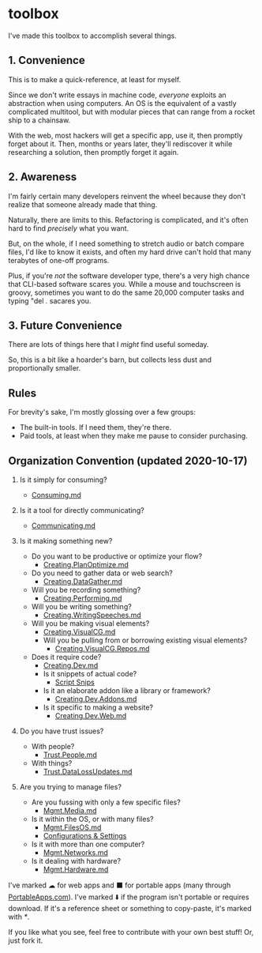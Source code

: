 # toolbox

I've made this toolbox to accomplish several things. 

## 1. Convenience

This is to make a quick-reference, at least for myself.

Since we don't write essays in machine code, _everyone_ exploits an abstraction when using computers. An OS is the equivalent of a vastly complicated multitool, but with modular pieces that can range from a rocket ship to a chainsaw.

With the web, most hackers will get a specific app, use it, then promptly forget about it. Then, months or years later, they'll rediscover it while researching a solution, then promptly forget it again.

## 2. Awareness

I'm fairly certain many developers reinvent the wheel because they don't realize that someone already made that thing.

Naturally, there are limits to this. Refactoring is complicated, and it's often hard to find *precisely* what you want.

But, on the whole, if I need something to stretch audio or batch compare files, I'd like to know it exists, and often my hard drive can't hold that many terabytes of one-off programs.

Plus, if you're _not_ the software developer type, there's a very high chance that CLI-based software scares you. While a mouse and touchscreen is groovy, sometimes you want to do the same 20,000 computer tasks and typing "del _*.*_ sacares you.

## 3. Future Convenience

There are lots of things here that I _might_ find useful someday.

So, this is a bit like a hoarder's barn, but collects less dust and proportionally smaller.

## Rules

For brevity's sake, I'm mostly glossing over a few groups:
* The built-in tools. If I need them, they're there.
* Paid tools, at least when they make me pause to consider purchasing.

## Organization Convention (updated 2020-10-17)

1. Is it simply for consuming?
   * [Consuming.md](https://github.com/PhilosAccounting/toolbox/blob/master/consuming.md)
   
2. Is it a tool for directly communicating?
   * [Communicating.md](https://github.com/PhilosAccounting/toolbox/blob/master/Communicating.md)

3. Is it making something new?
   * Do you want to be productive or optimize your flow?
     * [Creating.PlanOptimize.md](https://github.com/PhilosAccounting/toolbox/blob/master/Creating.PlanOptimize.md)
   * Do you need to gather data or web search?
     * [Creating.DataGather.md](https://github.com/PhilosAccounting/toolbox/blob/master/Creating.DataGather.md)
   * Will you be recording something?
     * [Creating.Performing.md](https://github.com/PhilosAccounting/toolbox/blob/master/Creating.Performing.md)
   * Will you be writing something?
     * [Creating.WritingSpeeches.md](https://github.com/PhilosAccounting/toolbox/blob/master/Creating.WritingSpeeches.md)
   * Will you be making visual elements?
     * [Creating.VisualCG.md](https://github.com/PhilosAccounting/toolbox/blob/master/Creating.VisualCG.md)
     * Will you be pulling from or borrowing existing visual elements?
       * [Creating.VisualCG.Repos.md](https://github.com/PhilosAccounting/toolbox/blob/master/Creating.VisualCG.Repos.md)
   * Does it require code?
     * [Creating.Dev.md](https://github.com/PhilosAccounting/toolbox/blob/master/Creating.Dev.md)
     * Is it snippets of actual code?
       * [Script Snips](https://github.com/PhilosAccounting/toolbox/tree/master/Script%20Snips)
     * Is it an elaborate addon like a library or framework?
       * [Creating.Dev.Addons.md](https://github.com/PhilosAccounting/toolbox/blob/master/Creating.Dev.Addons.md)
     * Is it specific to making a website?
       * [Creating.Dev.Web.md](https://github.com/PhilosAccounting/toolbox/blob/master/Creating.Dev.Web.md)

4. Do you have trust issues?
   * With people?
     * [Trust.People.md](https://github.com/PhilosAccounting/toolbox/blob/master/Trust.People.md)
   * With things?
     * [Trust.DataLossUpdates.md](https://github.com/PhilosAccounting/toolbox/blob/master/Trust.DataLossUpdates.md)

4. Are you trying to manage files?
   * Are you fussing with only a few specific files?
     * [Mgmt.Media.md](https://github.com/PhilosAccounting/toolbox/blob/master/Mgmt.Media.md)
   * Is it within the OS, or with many files?
     * [Mgmt.FilesOS.md](https://github.com/PhilosAccounting/toolbox/blob/master/Mgmt.FilesOS.md)
     * [Configurations & Settings](https://github.com/PhilosAccounting/toolbox/tree/master/Configurations%20%26%20Settings)
   * Is it with more than one computer?
     * [Mgmt.Networks.md](https://github.com/PhilosAccounting/toolbox/blob/master/Mgmt.Networks.md)
   * Is it dealing with hardware?
     * [Mgmt.Hardware.md](https://github.com/PhilosAccounting/toolbox/blob/master/Mgmt.Hardware.md)


I've marked ☁ for web apps and ⬛ for portable apps (many through [PortableApps.com](https://portableapps.com/)). I've marked ⬇️ if the program isn't portable or requires download. If it's a reference sheet or something to copy-paste, it's marked with _*_.

If you like what you see, feel free to contribute with your own best stuff! Or, just fork it.
